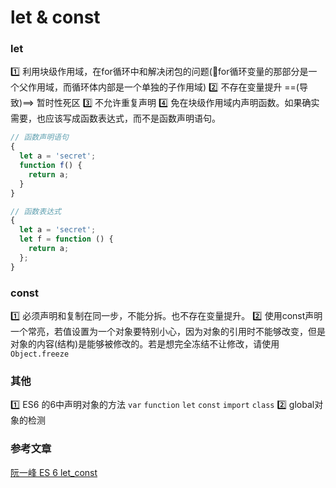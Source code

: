 # let & const

### let
1️⃣ 利用块级作用域，在for循环中和解决闭包的问题(📣for循环变量的那部分是一个父作用域，而循环体内部是一个单独的子作用域)
2️⃣ 不存在变量提升 ==(导致)==> 暂时性死区
3️⃣ 不允许重复声明
4️⃣ 免在块级作用域内声明函数。如果确实需要，也应该写成函数表达式，而不是函数声明语句。
```js
// 函数声明语句
{
  let a = 'secret';
  function f() {
    return a;
  }
}

// 函数表达式
{
  let a = 'secret';
  let f = function () {
    return a;
  };
}

```

### const
1️⃣ 必须声明和复制在同一步，不能分拆。也不存在变量提升。
2️⃣ 使用const声明一个常亮，若值设置为一个对象要特别小心，因为对象的引用时不能够改变，但是对象的内容(结构)是能够被修改的。若是想完全冻结不让修改，请使用`Object.freeze`

### 其他
1️⃣ ES6 的6中声明对象的方法 `var` `function` `let` `const` `import`  `class`
2️⃣ global对象的检测





### 参考文章
[阮一峰 ES 6 let_const](http://es6.ruanyifeng.com/#docs/let)